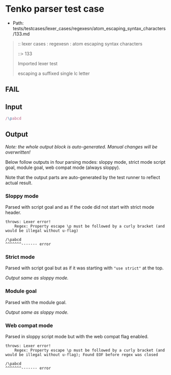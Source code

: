 # Tenko parser test case

- Path: tests/testcases/lexer_cases/regexesn/atom_escaping_syntax_characters/133.md

> :: lexer cases : regexesn : atom escaping syntax characters
>
> ::> 133
>
> Imported lexer test
>
> escaping a suffixed single lc letter

## FAIL

## Input

`````js
/\pabcd
`````

## Output

_Note: the whole output block is auto-generated. Manual changes will be overwritten!_

Below follow outputs in four parsing modes: sloppy mode, strict mode script goal, module goal, web compat mode (always sloppy).

Note that the output parts are auto-generated by the test runner to reflect actual result.

### Sloppy mode

Parsed with script goal and as if the code did not start with strict mode header.

`````
throws: Lexer error!
    Regex: Property escape \p must be followed by a curly bracket (and would be illegal without u-flag)

/\pabcd
^^^^^^^------- error
`````

### Strict mode

Parsed with script goal but as if it was starting with `"use strict"` at the top.

_Output same as sloppy mode._

### Module goal

Parsed with the module goal.

_Output same as sloppy mode._

### Web compat mode

Parsed in sloppy script mode but with the web compat flag enabled.

`````
throws: Lexer error!
    Regex: Property escape \p must be followed by a curly bracket (and would be illegal without u-flag); Found EOF before regex was closed

/\pabcd
^^^^^^^------- error
`````

